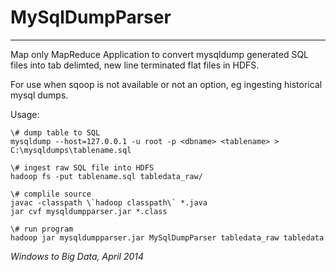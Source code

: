 # MySqlDumpParser #


---------
Map only MapReduce Application to convert mysqldump generated SQL files into tab delimted, new line terminated flat files in HDFS.

For use when sqoop is not available or not an option, eg ingesting historical mysql dumps.

Usage:


    \# dump table to SQL
    mysqldump --host=127.0.0.1 -u root -p <dbname> <tablename> > C:\mysqldumps\tablename.sql 
 
    \# ingest raw SQL file into HDFS 
    hadoop fs -put tablename.sql tabledata_raw/
  
    \# complile source  
    javac -classpath \`hadoop classpath\` *.java  
    jar cvf mysqldumpparser.jar *.class
  
    \# run program
    hadoop jar mysqldumpparser.jar MySqlDumpParser tabledata_raw tabledata

*Windows to Big Data, April 2014* 